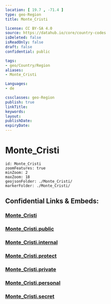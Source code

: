 ```yaml
---
location: [ 19.7 , -71.4 ] 
type: geo-Region
title: Monte_Cristi

license: CC BY-SA 4.0
source: https://datahub.io/core/country-codes
isDeleted: false
isReadOnly: false
draft: false
confidential: public

tags:
- geo/Country/Region
aliases:
- Monte_Cristi

Languages:
- de

cssclasses: geo-Region
publish: true
linkTitle: 
keywords: 
layout: 
publishDate: 
expiryDate: 
---
```


# Monte_Cristi

```leaflet
id: Monte_Cristi
zoomFeatures: true 
minZoom: 2 
maxZoom: 18
geojsonFolder: ./Monte_Cristi/
markerFolder: ./Monte_Cristi/
```


## Confidential Links & Embeds: 

### [Monte_Cristi](/_Standards/Earth/Continent/America~Caribbean/Dominican_Rep/provinces~Dominican_Rep/Monte_Cristi.md) 

### [Monte_Cristi.public](/_public/Earth/Continent/America~Caribbean/Dominican_Rep/provinces~Dominican_Rep/Monte_Cristi.public.md) 

### [Monte_Cristi.internal](/_internal/Earth/Continent/America~Caribbean/Dominican_Rep/provinces~Dominican_Rep/Monte_Cristi.internal.md) 

### [Monte_Cristi.protect](/_protect/Earth/Continent/America~Caribbean/Dominican_Rep/provinces~Dominican_Rep/Monte_Cristi.protect.md) 

### [Monte_Cristi.private](/_private/Earth/Continent/America~Caribbean/Dominican_Rep/provinces~Dominican_Rep/Monte_Cristi.private.md) 

### [Monte_Cristi.personal](/_personal/Earth/Continent/America~Caribbean/Dominican_Rep/provinces~Dominican_Rep/Monte_Cristi.personal.md) 

### [Monte_Cristi.secret](/_secret/Earth/Continent/America~Caribbean/Dominican_Rep/provinces~Dominican_Rep/Monte_Cristi.secret.md)

